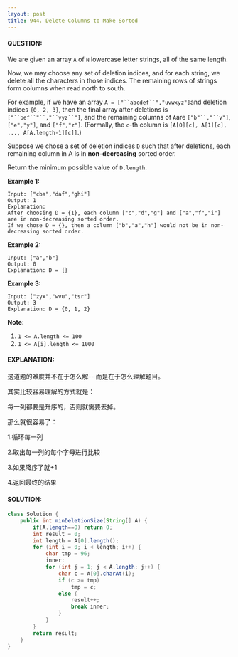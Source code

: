 ```yaml
---
layout: post
title: 944. Delete Columns to Make Sorted
---
```


#### QUESTION:

We are given an array `A` of `N` lowercase letter strings, all of the same length.

Now, we may choose any set of deletion indices, and for each string, we delete all the characters in those indices.  The remaining rows of strings form columns when read north to south.

For example, if we have an array `A = ["``abcdef``","uvwxyz"]`and deletion indices `{0, 2, 3}`, then the final array after deletions is `["``bef``"``,"``vyz``"]`, and the remaining columns of `A`are `["b"``,"``v"]`, `["e","y"]`, and `["f","z"]`.  (Formally, the `c`-th column is `[A[0][c], A[1][c], ..., A[A.length-1][c]]`.)

Suppose we chose a set of deletion indices `D` such that after deletions, each remaining column in A is in **non-decreasing** sorted order.

Return the minimum possible value of `D.length`.

**Example 1:**

```
Input: ["cba","daf","ghi"]
Output: 1
Explanation: 
After choosing D = {1}, each column ["c","d","g"] and ["a","f","i"] are in non-decreasing sorted order.
If we chose D = {}, then a column ["b","a","h"] would not be in non-decreasing sorted order.
```

**Example 2:**

```
Input: ["a","b"]
Output: 0
Explanation: D = {}
```

**Example 3:**

```
Input: ["zyx","wvu","tsr"]
Output: 3
Explanation: D = {0, 1, 2}
```

**Note:**

1. `1 <= A.length <= 100`
2. `1 <= A[i].length <= 1000`

#### EXPLANATION:

这道题的难度并不在于怎么解-- 而是在于怎么理解题目。

其实比较容易理解的方式就是：

每一列都要是升序的，否则就需要去掉。

那么就很容易了：

1.循环每一列

2.取出每一列的每个字母进行比较

3.如果降序了就+1

4.返回最终的结果

#### SOLUTION:

```java
class Solution {
    public int minDeletionSize(String[] A) {
        if(A.length==0) return 0;
        int result = 0;
        int length = A[0].length();
        for (int i = 0; i < length; i++) {
            char tmp = 96;
            inner:
            for (int j = 1; j < A.length; j++) {
                char c = A[0].charAt(i);
                if (c >= tmp)
                    tmp = c;
                else {
                    result++;
                    break inner;
                }
            }
        }
        return result;
    }
}
```

